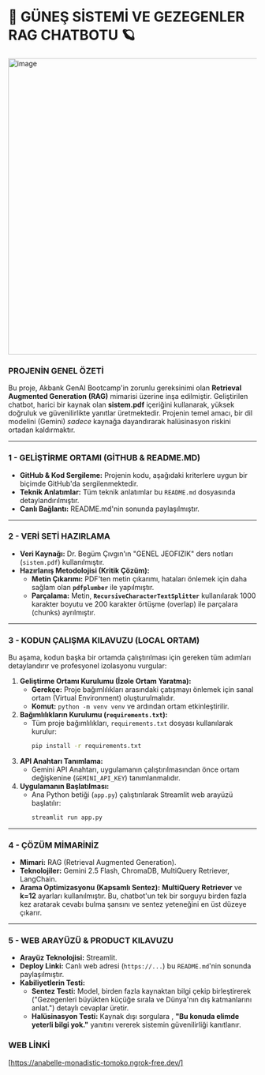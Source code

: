 # 🚀 GÜNEŞ SİSTEMİ VE GEZEGENLER RAG CHATBOTU 🪐

<img width="800" height="600" alt="image" src="https://github.com/user-attachments/assets/a8d3bc2d-12ba-49ba-a1f8-9b903980b637" />


### PROJENİN GENEL ÖZETİ
Bu proje, Akbank GenAI Bootcamp'in zorunlu gereksinimi olan **Retrieval Augmented Generation (RAG)** mimarisi üzerine inşa edilmiştir. Geliştirilen chatbot, harici bir kaynak olan **sistem.pdf** içeriğini kullanarak, yüksek doğruluk ve güvenilirlikte yanıtlar üretmektedir. Projenin temel amacı, bir dil modelini (Gemini) *sadece* kaynağa dayandırarak halüsinasyon riskini ortadan kaldırmaktır.

---

### 1 - GELİŞTİRME ORTAMI (GİTHUB & README.MD)

* **GitHub & Kod Sergileme:** Projenin kodu, aşağıdaki kriterlere uygun bir biçimde GitHub'da sergilenmektedir.
* **Teknik Anlatımlar:** Tüm teknik anlatımlar bu `README.md` dosyasında detaylandırılmıştır.
* **Canlı Bağlantı:** README.md'nin sonunda paylaşılmıştır.

---

### 2 - VERİ SETİ HAZIRLAMA
* **Veri Kaynağı:** Dr. Begüm Çıvgın'ın "GENEL JEOFIZIK" ders notları (`sistem.pdf`) kullanılmıştır.
* **Hazırlanış Metodolojisi (Kritik Çözüm):**
    * **Metin Çıkarımı:** PDF'ten metin çıkarımı, hataları önlemek için daha sağlam olan **`pdfplumber`** ile yapılmıştır.
    * **Parçalama:** Metin, **`RecursiveCharacterTextSplitter`** kullanılarak 1000 karakter boyutu ve 200 karakter örtüşme (overlap) ile parçalara (chunks) ayrılmıştır.

---

### 3 - KODUN ÇALIŞMA KILAVUZU (LOCAL ORTAM)

Bu aşama, kodun başka bir ortamda çalıştırılması için gereken tüm adımları detaylandırır ve profesyonel izolasyonu vurgular:

1.  **Geliştirme Ortamı Kurulumu (İzole Ortam Yaratma):**
    * **Gerekçe:** Proje bağımlılıkları arasındaki çatışmayı önlemek için sanal ortam (Virtual Environment) oluşturulmalıdır.
    * **Komut:** `python -m venv venv` ve ardından ortam etkinleştirilir.
2.  **Bağımlılıkların Kurulumu (`requirements.txt`):**
    * Tüm proje bağımlılıkları, `requirements.txt` dosyası kullanılarak kurulur:
        ```bash
        pip install -r requirements.txt
        ```
3.  **API Anahtarı Tanımlama:**
    * Gemini API Anahtarı, uygulamanın çalıştırılmasından önce ortam değişkenine (`GEMINI_API_KEY`) tanımlanmalıdır.
4.  **Uygulamanın Başlatılması:**
    * Ana Python betiği (`app.py`) çalıştırılarak Streamlit web arayüzü başlatılır:
        ```bash
        streamlit run app.py
        ```

---

### 4 - ÇÖZÜM MİMARİNİZ

* **Mimari:** RAG (Retrieval Augmented Generation).
* **Teknolojiler:** Gemini 2.5 Flash, ChromaDB, MultiQuery Retriever, LangChain.
* **Arama Optimizasyonu (Kapsamlı Sentez):** **MultiQuery Retriever** ve **k=12** ayarları kullanılmıştır. Bu, chatbot'un tek bir sorguyu birden fazla kez aratarak cevabı bulma şansını ve sentez yeteneğini en üst düzeye çıkarır.

---

### 5 - WEB ARAYÜZÜ & PRODUCT KILAVUZU

* **Arayüz Teknolojisi:** Streamlit.
* **Deploy Linki:** Canlı web adresi (`https://...`) bu `README.md`'nin sonunda paylaşılmıştır.
* **Kabiliyetlerin Testi:**
    * **Sentez Testi:** Model, birden fazla kaynaktan bilgi çekip birleştirerek ("Gezegenleri büyükten küçüğe sırala ve Dünya'nın dış katmanlarını anlat.") detaylı cevaplar üretir.
    * **Halüsinasyon Testi:** Kaynak dışı sorgulara , **"Bu konuda elimde yeterli bilgi yok."** yanıtını vererek sistemin güvenilirliği kanıtlanır.



### WEB LİNKİ

[https://anabelle-monadistic-tomoko.ngrok-free.dev/]









